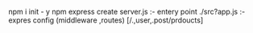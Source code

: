 npm i init - y
npm express
create server.js :- entery point
./src?app.js :- expres config (middleware ,routes)
[/.,user,.post/prdoucts]